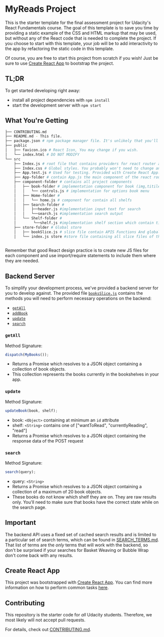 # MyReads Project

This is the starter template for the final assessment project for Udacity's React Fundamentals course. The goal of this template is to save you time by providing a static example of the CSS and HTML markup that may be used, but without any of the React code that is needed to complete the project. If you choose to start with this template, your job will be to add interactivity to the app by refactoring the static code in this template.

Of course, you are free to start this project from scratch if you wish! Just be sure to use [Create React App](https://reactjs.org/docs/create-a-new-react-app.html) to bootstrap the project.

## TL;DR

To get started developing right away:

- install all project dependencies with `npm install`
- start the development server with `npm start`

## What You're Getting

```bash
├── CONTRIBUTING.md
├── README.md - This file.
├── package.json # npm package manager file. It's unlikely that you'll need to modify this.
├── public
│   ├── favicon.ico # React Icon, You may change if you wish.
│   └── index.html # DO NOT MODIFY
└── src
    ├── Index.js # root file that contains providers for react router and redux
    ├── Index.css # Global styles. You probably won't need to change anything here.
    ├── App.test.js # Used for testing. Provided with Create React App. Testing is encouraged, but not required.
    ├── App-folder # contain App.js the main component of the react router at path "/"
    ├── component-folder # contains all project components
    │   ├── book-folder # implementation component for book (img,titile,author)
    │   │   └── controls.js # implementation for options book menu
    │   ├── Home-folder # 
    │   │   └── home.js # component for contain all shelfs
    │   ├── Search-folder # 
    │   │   ├──header.js #implementation input text for search
    │   │   └──search.js #implementation search output
    │   └── Shelf-folder # 
    │        └──shelf.js #implementation shelf section which contain title and books
    ├── store-folder # Global store
    │   ├── bookSlice.js # slice file contain APIS Functions And global States value 
    │   └── index.js store #store file containing all slice files of the projects
    
```

Remember that good React design practice is to create new JS files for each component and use import/require statements to include them where they are needed.

## Backend Server

To simplify your development process, we've provided a backend server for you to develop against. The provided file [`booksSlice.js`](store/booksSlice.js) contains the methods you will need to perform necessary operations on the backend:

- [`getAll`](#MyBooks)
- [`addBook`](#insertBook)
- [`update`](#updateBook)
- [`search`](#search)

### `getAll`

Method Signature:

```js
dispatch(MyBooks());
```

- Returns a Promise which resolves to a JSON object containing a collection of book objects.
- This collection represents the books currently in the bookshelves in your app.

### `update`

Method Signature:

```js
updateBook(book, shelf);
```

- book: `<Object>` containing at minimum an `id` attribute
- shelf: `<String>` contains one of ["wantToRead", "currentlyReading", "read"]
- Returns a Promise which resolves to a JSON object containing the response data of the POST request

### `search`

Method Signature:

```js
search(query);
```

- query: `<String>`
- Returns a Promise which resolves to a JSON object containing a collection of a maximum of 20 book objects.
- These books do not know which shelf they are on. They are raw results only. You'll need to make sure that books have the correct state while on the search page.

## Important

The backend API uses a fixed set of cached search results and is limited to a particular set of search terms, which can be found in [SEARCH_TERMS.md](SEARCH_TERMS.md). That list of terms are the _only_ terms that will work with the backend, so don't be surprised if your searches for Basket Weaving or Bubble Wrap don't come back with any results.

## Create React App

This project was bootstrapped with [Create React App](https://github.com/facebook/create-react-app). You can find more information on how to perform common tasks [here](https://github.com/facebook/create-react-app/blob/main/packages/cra-template/template/README.md).

## Contributing

This repository is the starter code for _all_ Udacity students. Therefore, we most likely will not accept pull requests.

For details, check out [CONTRIBUTING.md](CONTRIBUTING.md).
